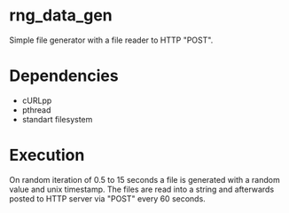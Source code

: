 # rng_data_gen

Simple file generator with a file reader to HTTP "POST".

# Dependencies

* cURLpp
* pthread
* standart filesystem

# Execution

On random iteration of 0.5 to 15 seconds a file is generated with a random value and unix timestamp.
The files are read into a string and afterwards posted to HTTP server via "POST" every 60 seconds.
